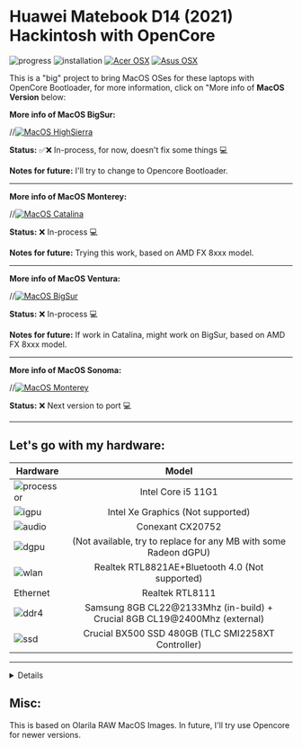 # Huawei Matebook D14 (2021) Hackintosh with OpenCore

![progress](https://img.shields.io/badge/Progress-Under_development-red.svg)
![installation](https://img.shields.io/badge/installation-working-green.svg)
[![Acer OSX](https://img.shields.io/badge/AcerHackintosh-available_here-violet.svg)](https://github.com/sebasrock156/Acer-E5-572-TMP246-OpenCore)
[![Asus OSX](https://img.shields.io/badge/AMDOSX-alpha_here-violet.svg)](https://github.com/sebasrock156/Asus-X555QA-Hackintosh)


This is a "big" project to bring MacOS OSes for these laptops with OpenCore Bootloader, for more information, click on "More info of **MacOS Version** below:

**More info of MacOS BigSur:**

//[![MacOS HighSierra](https://i.imgur.com/GMurHMa.png)](https://github.com/sebasrock156/Asus-X555QA-Hackintosh/tree/High-Sierra)

**Status:** ✅❌ In-process, for now, doesn't fix some things 💻

**Notes for future:** I'll try to change to Opencore Bootloader. 

---

**More info of MacOS Monterey:**

//[![MacOS Catalina](https://i.imgur.com/s61fRsN.png)](https://github.com/sebasrock156/Asus-X555QA-Hackintosh/tree/Catalina)

**Status:** ❌ In-process 💻

**Notes for future:** Trying this work, based on AMD FX 8xxx model. 

---

**More info of MacOS Ventura:**

//[![MacOS BigSur](https://i.imgur.com/SPRlO8S.png)](https://github.com/sebasrock156/Asus-X555QA-Hackintosh/tree/BigSur)

**Status:** ❌ In-process 💻

**Notes for future:** If work in Catalina, might work on BigSur, based on AMD FX 8xxx model. 

---

**More info of MacOS Sonoma:**

//[![MacOS Monterey](https://i.imgur.com/yuAgctK.png)](https://github.com/sebasrock156/Asus-X555QA-Hackintosh/tree/Monterey)

**Status:** ❌ Next version to port 💻


---


**Let's go with my hardware**:
---

Hardware | Model
--- |:--:
![processor](https://i.imgur.com/hWNvzxy.png) | Intel Core i5 11G1
![igpu](https://i.imgur.com/ywW6onH.png)| Intel Xe Graphics (Not supported)
![audio](https://i.imgur.com/SCKuD0b.png) | Conexant CX20752
![dgpu](https://i.imgur.com/7TZmF2e.png) | (Not available, try to replace for any MB with some Radeon dGPU)
![wlan](https://i.imgur.com/dUwPhAC.png) | Realtek RTL8821AE+Bluetooth 4.0 (Not supported)
Ethernet | Realtek RTL8111
![ddr4](https://i.imgur.com/g3gLTem.png) | Samsung 8GB CL22@2133Mhz (in-build) + Crucial 8GB CL19@2400Mhz (external)
![ssd](https://i.imgur.com/Jixm0UG.png) | Crucial BX500 SSD 480GB (TLC SMI2258XT Controller)
---

<details>
 
**Now, some minimum hardware recommendations**:

---

Hardware | Model
--- |:--:
RAM | Any Samsung, Crucial or Kingston DDR4 8GB (in-unique slot).
Audio Card | Any Realtek and some Conexant Audio Cards.
WLAN Card | Any Intel network card, some Broadcom network cards, and few Qualcomm/Atheros network cards).
SATA Drive	| Any Solid State Drive (SSD) with 240GB or more of storage.
IDE Drive | Add a caddy for SATA Output, then, I recommend any Hard Disk with 500GB/1000GB of storage.
---
 
</details>


## Misc:
This is based on Olarila RAW MacOS Images.
In future, I'll try use Opencore for newer versions.
